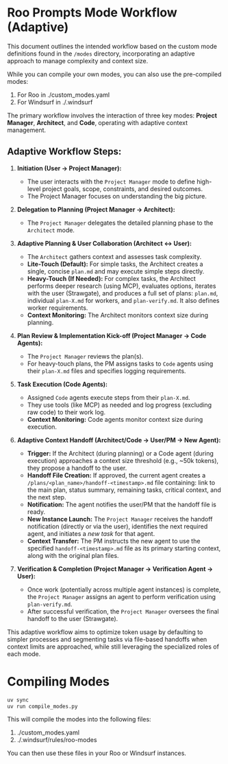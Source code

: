 # Roo Prompts Mode Workflow (Adaptive)

This document outlines the intended workflow based on the custom mode definitions found in the `/modes` directory, incorporating an adaptive approach to manage complexity and context size.

While you can compile your own modes, you can also use the pre-compiled modes:
1. For Roo in ./custom_modes.yaml
2. For Windsurf in ./.windsurf

The primary workflow involves the interaction of three key modes: **Project Manager**, **Architect**, and **Code**, operating with adaptive context management.

## Adaptive Workflow Steps:

1.  **Initiation (User -> Project Manager):**
    *   The user interacts with the `Project Manager` mode to define high-level project goals, scope, constraints, and desired outcomes.
    *   The Project Manager focuses on understanding the big picture.

2.  **Delegation to Planning (Project Manager -> Architect):**
    *   The `Project Manager` delegates the detailed planning phase to the `Architect` mode.

3.  **Adaptive Planning & User Collaboration (Architect <-> User):**
    *   The `Architect` gathers context and assesses task complexity.
    *   **Lite-Touch (Default):** For simple tasks, the Architect creates a single, concise `plan.md` and may execute simple steps directly.
    *   **Heavy-Touch (If Needed):** For complex tasks, the Architect performs deeper research (using MCP), evaluates options, iterates with the user (Strawgate), and produces a full set of plans: `plan.md`, individual `plan-X.md` for workers, and `plan-verify.md`. It also defines worker requirements.
    *   **Context Monitoring:** The Architect monitors context size during planning.

4.  **Plan Review & Implementation Kick-off (Project Manager -> Code Agents):**
    *   The `Project Manager` reviews the plan(s).
    *   For heavy-touch plans, the PM assigns tasks to `Code` agents using their `plan-X.md` files and specifies logging requirements.

5.  **Task Execution (Code Agents):**
    *   Assigned `Code` agents execute steps from their `plan-X.md`.
    *   They use tools (like MCP) as needed and log progress (excluding raw code) to their work log.
    *   **Context Monitoring:** Code agents monitor context size during execution.

6.  **Adaptive Context Handoff (Architect/Code -> User/PM -> New Agent):**
    *   **Trigger:** If the Architect (during planning) or a Code agent (during execution) approaches a context size threshold (e.g., ~50k tokens), they propose a handoff to the user.
    *   **Handoff File Creation:** If approved, the current agent creates a `/plans/<plan_name>/handoff-<timestamp>.md` file containing: link to the main plan, status summary, remaining tasks, critical context, and the next step.
    *   **Notification:** The agent notifies the user/PM that the handoff file is ready.
    *   **New Instance Launch:** The `Project Manager` receives the handoff notification (directly or via the user), identifies the next required agent, and initiates a *new task* for that agent.
    *   **Context Transfer:** The PM instructs the new agent to use the specified `handoff-<timestamp>.md` file as its primary starting context, along with the original plan files.

7.  **Verification & Completion (Project Manager -> Verification Agent -> User):**
    *   Once work (potentially across multiple agent instances) is complete, the `Project Manager` assigns an agent to perform verification using `plan-verify.md`.
    *   After successful verification, the `Project Manager` oversees the final handoff to the user (Strawgate).

This adaptive workflow aims to optimize token usage by defaulting to simpler processes and segmenting tasks via file-based handoffs when context limits are approached, while still leveraging the specialized roles of each mode.

# Compiling Modes

```bash
uv sync 
uv run compile_modes.py
```

This will compile the modes into the following files:
1. ./custom_modes.yaml
2. ./.windsurf/rules/roo-modes

You can then use these files in your Roo or Windsurf instances.